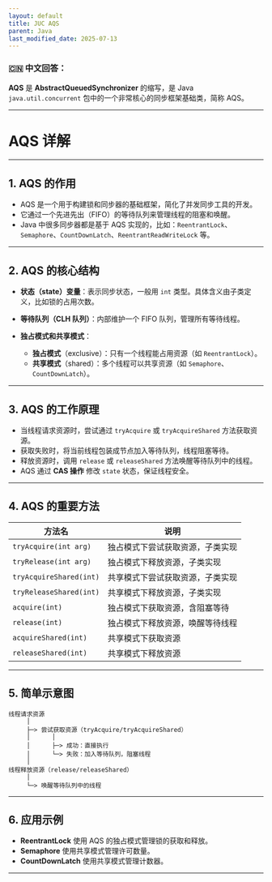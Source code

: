 ```yaml
---
layout: default
title: JUC AQS
parent: Java
last_modified_date: 2025-07-13
---
```


### 🇨🇳 中文回答：

**AQS** 是 **AbstractQueuedSynchronizer** 的缩写，是 Java `java.util.concurrent` 包中的一个非常核心的同步框架基础类，简称 AQS。

---

# AQS 详解

---

## 1. AQS 的作用

* AQS 是一个用于构建锁和同步器的基础框架，简化了并发同步工具的开发。
* 它通过一个先进先出（FIFO）的等待队列来管理线程的阻塞和唤醒。
* Java 中很多同步器都是基于 AQS 实现的，比如：`ReentrantLock`、`Semaphore`、`CountDownLatch`、`ReentrantReadWriteLock` 等。

---

## 2. AQS 的核心结构

* **状态（state）变量**：表示同步状态，一般用 `int` 类型。具体含义由子类定义，比如锁的占用次数。
* **等待队列（CLH 队列）**：内部维护一个 FIFO 队列，管理所有等待线程。
* **独占模式和共享模式**：

  * **独占模式**（exclusive）：只有一个线程能占用资源（如 `ReentrantLock`）。
  * **共享模式**（shared）：多个线程可以共享资源（如 `Semaphore`、`CountDownLatch`）。

---

## 3. AQS 的工作原理

* 当线程请求资源时，尝试通过 `tryAcquire` 或 `tryAcquireShared` 方法获取资源。
* 获取失败时，将当前线程包装成节点加入等待队列，线程阻塞等待。
* 释放资源时，调用 `release` 或 `releaseShared` 方法唤醒等待队列中的线程。
* AQS 通过 **CAS 操作** 修改 `state` 状态，保证线程安全。

---

## 4. AQS 的重要方法

| 方法名                     | 说明               |
| ----------------------- | ---------------- |
| `tryAcquire(int arg)`   | 独占模式下尝试获取资源，子类实现 |
| `tryRelease(int arg)`   | 独占模式下释放资源，子类实现   |
| `tryAcquireShared(int)` | 共享模式下尝试获取资源，子类实现 |
| `tryReleaseShared(int)` | 共享模式下释放资源，子类实现   |
| `acquire(int)`          | 独占模式下获取资源，含阻塞等待  |
| `release(int)`          | 独占模式下释放资源，唤醒等待线程 |
| `acquireShared(int)`    | 共享模式下获取资源        |
| `releaseShared(int)`    | 共享模式下释放资源        |

---

## 5. 简单示意图

```
线程请求资源
     │
     ├─> 尝试获取资源（tryAcquire/tryAcquireShared）
     │      │
     │      ├─> 成功：直接执行
     │      └─> 失败：加入等待队列，阻塞线程
     │
线程释放资源（release/releaseShared）
     │
     └─> 唤醒等待队列中的线程
```

---

## 6. 应用示例

* **ReentrantLock** 使用 AQS 的独占模式管理锁的获取和释放。
* **Semaphore** 使用共享模式管理许可数量。
* **CountDownLatch** 使用共享模式管理计数器。

---


